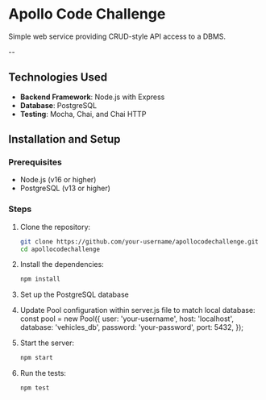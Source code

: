 # Apollo Code Challenge
Simple web service providing CRUD-style API access to a DBMS.

--

## Technologies Used
- **Backend Framework**: Node.js with Express
- **Database**: PostgreSQL
- **Testing**: Mocha, Chai, and Chai HTTP

## Installation and Setup

### Prerequisites
- Node.js (v16 or higher)
- PostgreSQL (v13 or higher)

### Steps
1. Clone the repository:
   ```bash
   git clone https://github.com/your-username/apollocodechallenge.git
   cd apollocodechallenge

2. Install the dependencies:
    ```bash
    npm install

3. Set up the PostgreSQL database

4. Update Pool configuration within server.js file to match local database:
    const pool = new Pool({
        user: 'your-username',
        host: 'localhost',
        database: 'vehicles_db',
        password: 'your-password',
        port: 5432,
    });

5. Start the server: 
    ```bash
    npm start

6. Run the tests: 
    ```bash
    npm test
